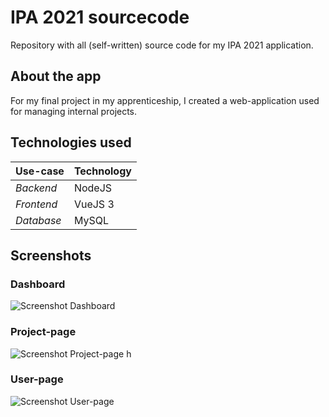 # IPA 2021 sourcecode
Repository with all (self-written) source code for my IPA 2021 application.

## About the app

For my final project in my apprenticeship, I created a web-application used for managing internal projects.

## Technologies used
|Use-case |Technology |
|--|--|
*Backend*|NodeJS
*Frontend*|VueJS 3
*Database* | MySQL

## Screenshots

### Dashboard
![Screenshot Dashboard](https://i.ibb.co/CV1GWfy/Dashboard.png "Dashboard")

### Project-page
![Screenshot Project-page](https://i.ibb.co/rmVxLNg/Projektseite.png "Project-page")
h

### User-page
![Screenshot User-page](https://i.ibb.co/44NCnM8/Benutzer.png "User-page")


